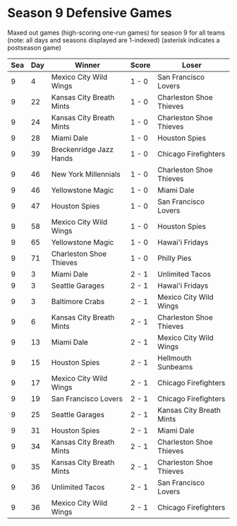 # Season 9 Defensive Games



Maxed out games (high-scoring one-run games) for season 9 for all teams (note: all days and seasons displayed are 1-indexed) (asterisk indicates a postseason game)


| Sea | Day | Winner | Score | Loser | 
| ------ |------ |------ |------ |------ |
| 9 | 4 | Mexico City Wild Wings | 1 - 0 | San Francisco Lovers | 
| 9 | 22 | Kansas City Breath Mints | 1 - 0 | Charleston Shoe Thieves | 
| 9 | 24 | Kansas City Breath Mints | 1 - 0 | Charleston Shoe Thieves | 
| 9 | 28 | Miami Dale | 1 - 0 | Houston Spies | 
| 9 | 39 | Breckenridge Jazz Hands | 1 - 0 | Chicago Firefighters | 
| 9 | 46 | New York Millennials | 1 - 0 | Charleston Shoe Thieves | 
| 9 | 46 | Yellowstone Magic | 1 - 0 | Miami Dale | 
| 9 | 47 | Houston Spies | 1 - 0 | San Francisco Lovers | 
| 9 | 58 | Mexico City Wild Wings | 1 - 0 | Houston Spies | 
| 9 | 65 | Yellowstone Magic | 1 - 0 | Hawai'i Fridays | 
| 9 | 71 | Charleston Shoe Thieves | 1 - 0 | Philly Pies | 
| 9 | 3 | Miami Dale | 2 - 1 | Unlimited Tacos | 
| 9 | 3 | Seattle Garages | 2 - 1 | Hawai'i Fridays | 
| 9 | 3 | Baltimore Crabs | 2 - 1 | Mexico City Wild Wings | 
| 9 | 6 | Kansas City Breath Mints | 2 - 1 | Charleston Shoe Thieves | 
| 9 | 13 | Miami Dale | 2 - 1 | Mexico City Wild Wings | 
| 9 | 15 | Houston Spies | 2 - 1 | Hellmouth Sunbeams | 
| 9 | 17 | Mexico City Wild Wings | 2 - 1 | Chicago Firefighters | 
| 9 | 19 | San Francisco Lovers | 2 - 1 | Chicago Firefighters | 
| 9 | 25 | Seattle Garages | 2 - 1 | Kansas City Breath Mints | 
| 9 | 31 | Houston Spies | 2 - 1 | Miami Dale | 
| 9 | 34 | Kansas City Breath Mints | 2 - 1 | Charleston Shoe Thieves | 
| 9 | 35 | Kansas City Breath Mints | 2 - 1 | Charleston Shoe Thieves | 
| 9 | 36 | Unlimited Tacos | 2 - 1 | San Francisco Lovers | 
| 9 | 36 | Mexico City Wild Wings | 2 - 1 | Chicago Firefighters | 


